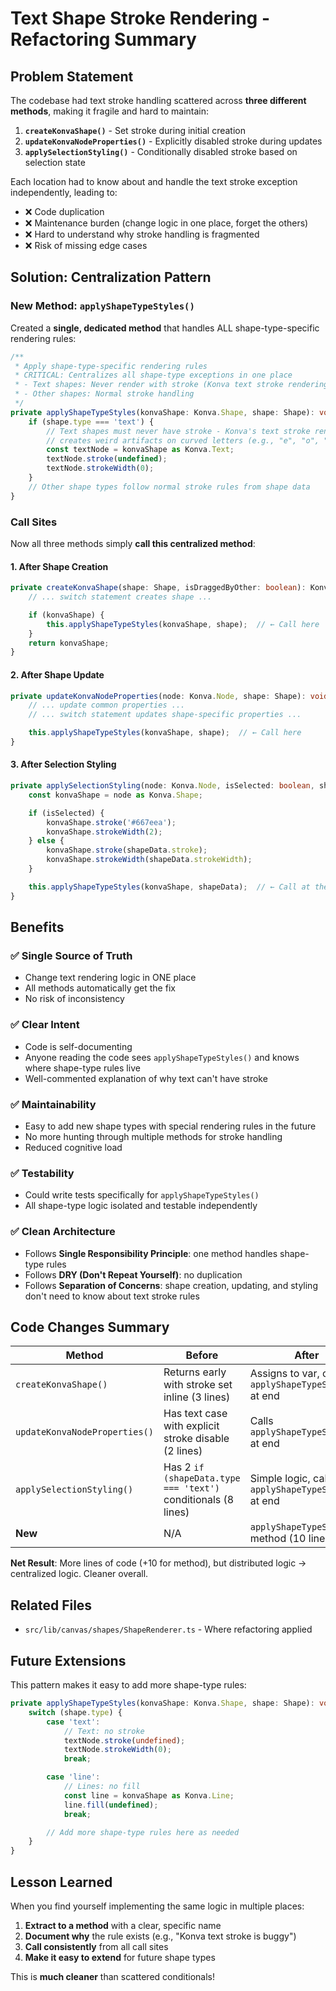 # Text Shape Stroke Rendering - Refactoring Summary

## Problem Statement

The codebase had text stroke handling scattered across **three different methods**, making it fragile and hard to maintain:

1. **`createKonvaShape()`** - Set stroke during initial creation
2. **`updateKonvaNodeProperties()`** - Explicitly disabled stroke during updates
3. **`applySelectionStyling()`** - Conditionally disabled stroke based on selection state

Each location had to know about and handle the text stroke exception independently, leading to:

- ❌ Code duplication
- ❌ Maintenance burden (change logic in one place, forget the others)
- ❌ Hard to understand why stroke handling is fragmented
- ❌ Risk of missing edge cases

## Solution: Centralization Pattern

### New Method: `applyShapeTypeStyles()`

Created a **single, dedicated method** that handles ALL shape-type-specific rendering rules:

```typescript
/**
 * Apply shape-type-specific rendering rules
 * CRITICAL: Centralizes all shape-type exceptions in one place
 * - Text shapes: Never render with stroke (Konva text stroke rendering is problematic)
 * - Other shapes: Normal stroke handling
 */
private applyShapeTypeStyles(konvaShape: Konva.Shape, shape: Shape): void {
    if (shape.type === 'text') {
        // Text shapes must never have stroke - Konva's text stroke rendering
        // creates weird artifacts on curved letters (e.g., "e", "o", "s")
        const textNode = konvaShape as Konva.Text;
        textNode.stroke(undefined);
        textNode.strokeWidth(0);
    }
    // Other shape types follow normal stroke rules from shape data
}
```

### Call Sites

Now all three methods simply **call this centralized method**:

#### 1. After Shape Creation

```typescript
private createKonvaShape(shape: Shape, isDraggedByOther: boolean): Konva.Shape | null {
    // ... switch statement creates shape ...

    if (konvaShape) {
        this.applyShapeTypeStyles(konvaShape, shape);  // ← Call here
    }
    return konvaShape;
}
```

#### 2. After Shape Update

```typescript
private updateKonvaNodeProperties(node: Konva.Node, shape: Shape): void {
    // ... update common properties ...
    // ... switch statement updates shape-specific properties ...

    this.applyShapeTypeStyles(konvaShape, shape);  // ← Call here
}
```

#### 3. After Selection Styling

```typescript
private applySelectionStyling(node: Konva.Node, isSelected: boolean, shapeData: Shape): void {
    const konvaShape = node as Konva.Shape;

    if (isSelected) {
        konvaShape.stroke('#667eea');
        konvaShape.strokeWidth(2);
    } else {
        konvaShape.stroke(shapeData.stroke);
        konvaShape.strokeWidth(shapeData.strokeWidth);
    }

    this.applyShapeTypeStyles(konvaShape, shapeData);  // ← Call at the END
}
```

## Benefits

### ✅ Single Source of Truth

- Change text rendering logic in ONE place
- All methods automatically get the fix
- No risk of inconsistency

### ✅ Clear Intent

- Code is self-documenting
- Anyone reading the code sees `applyShapeTypeStyles()` and knows where shape-type rules live
- Well-commented explanation of why text can't have stroke

### ✅ Maintainability

- Easy to add new shape types with special rendering rules in the future
- No more hunting through multiple methods for stroke handling
- Reduced cognitive load

### ✅ Testability

- Could write tests specifically for `applyShapeTypeStyles()`
- All shape-type logic isolated and testable independently

### ✅ Clean Architecture

- Follows **Single Responsibility Principle**: one method handles shape-type rules
- Follows **DRY (Don't Repeat Yourself)**: no duplication
- Follows **Separation of Concerns**: shape creation, updating, and styling don't need to know about text stroke rules

## Code Changes Summary

| Method                        | Before                                                        | After                                                 |
| ----------------------------- | ------------------------------------------------------------- | ----------------------------------------------------- |
| `createKonvaShape()`          | Returns early with stroke set inline (3 lines)                | Assigns to var, calls `applyShapeTypeStyles()` at end |
| `updateKonvaNodeProperties()` | Has text case with explicit stroke disable (2 lines)          | Calls `applyShapeTypeStyles()` at end                 |
| `applySelectionStyling()`     | Has 2 `if (shapeData.type === 'text')` conditionals (8 lines) | Simple logic, calls `applyShapeTypeStyles()` at end   |
| **New**                       | N/A                                                           | `applyShapeTypeStyles()` method (10 lines)            |

**Net Result**: More lines of code (+10 for method), but distributed logic → centralized logic. Cleaner overall.

## Related Files

- `src/lib/canvas/shapes/ShapeRenderer.ts` - Where refactoring applied

## Future Extensions

This pattern makes it easy to add more shape-type rules:

```typescript
private applyShapeTypeStyles(konvaShape: Konva.Shape, shape: Shape): void {
    switch (shape.type) {
        case 'text':
            // Text: no stroke
            textNode.stroke(undefined);
            textNode.strokeWidth(0);
            break;

        case 'line':
            // Lines: no fill
            const line = konvaShape as Konva.Line;
            line.fill(undefined);
            break;

        // Add more shape-type rules here as needed
    }
}
```

## Lesson Learned

When you find yourself implementing the same logic in multiple places:

1. **Extract to a method** with a clear, specific name
2. **Document why** the rule exists (e.g., "Konva text stroke is buggy")
3. **Call consistently** from all call sites
4. **Make it easy to extend** for future shape types

This is **much cleaner** than scattered conditionals!
